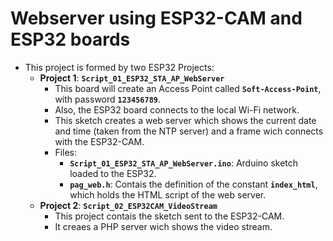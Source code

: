 # Webserver using ESP32-CAM and ESP32 boards       
 - This project is formed by two ESP32 Projects:      
	- **Project 1**: **`Script_01_ESP32_STA_AP_WebServer`**      
		- This board will create an Access Point called **`Soft-Access-Point`**, with password **`123456789`**.     
		- Also, the ESP32 board connects to the local Wi-Fi network.       
		- This sketch creates a web server which shows the current date and time (taken from the NTP server) and a frame wich connects with the ESP32-CAM.      
		- Files:    
			- **`Script_01_ESP32_STA_AP_WebServer.ino`**: Arduino sketch loaded to the ESP32.      
			- **`pag_web.h`**: Contais the definition of the constant **`index_html`**, which holds the HTML script of the web server.         
	- **Project 2**: **`Script_02_ESP32CAM_VideoStream`**       
		- This project contais the sketch sent to the ESP32-CAM.      
		- It creaes a PHP server wich shows the video stream.     
		 